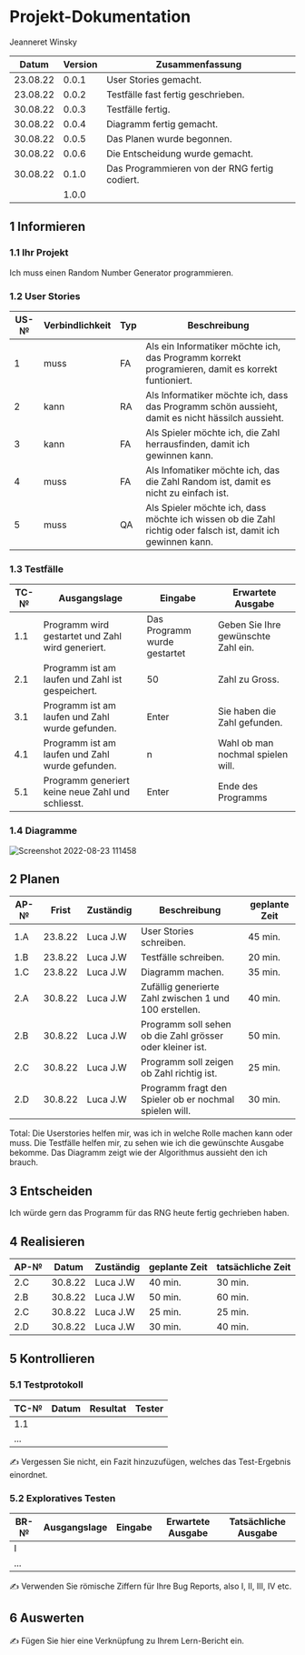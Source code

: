 # Projekt-Dokumentation



Jeanneret Winsky

| Datum | Version | Zusammenfassung                                              |
| ----- | ------- | ------------------------------------------------------------ |
| 23.08.22 | 0.0.1| User Stories gemacht.                                        |
| 23.08.22 | 0.0.2| Testfälle fast fertig geschrieben.                           |
| 30.08.22 | 0.0.3| Testfälle fertig.                                            |
| 30.08.22 | 0.0.4| Diagramm fertig gemacht.                                     |
| 30.08.22 | 0.0.5| Das Planen wurde begonnen.                                   |
| 30.08.22 | 0.0.6| Die Entscheidung wurde gemacht.                              |
| 30.08.22 | 0.1.0| Das Programmieren von der RNG fertig codiert.                |
|       | 1.0.0   |                                                              |

## 1 Informieren

### 1.1 Ihr Projekt

Ich muss einen Random Number Generator programmieren.

### 1.2 User Stories

| US-№ | Verbindlichkeit | Typ  | Beschreibung                       |
| ---- | --------------- | ---- | ---------------------------------- |
| 1    |    muss         |  FA  | Als ein Informatiker möchte ich, das Programm korrekt programieren, damit es korrekt funtioniert. |
| 2    |    kann         |  RA  | Als Informatiker möchte ich, dass das Programm schön aussieht, damit es nicht hässilch aussieht. |                                   
| 3    |    kann         |  FA  | Als Spieler möchte ich, die Zahl herrausfinden, damit ich gewinnen kann. |                                    
| 4    |    muss         |  FA  | Als Infomatiker möchte ich, das die Zahl Random ist, damit es  nicht zu einfach ist. |                               
| 5    |    muss         |  QA  | Als Spieler möchte ich, dass möchte ich wissen ob die Zahl richtig oder falsch ist, damit ich gewinnen kann. |                                   

### 1.3 Testfälle

| TC-№ |  Ausgangslage| Eingabe | Erwartete Ausgabe | 
| ---- | ------------ | ------- | ----------------- |
| 1.1  | Programm wird gestartet und Zahl wird generiert. | Das Programm wurde gestartet | Geben Sie Ihre gewünschte Zahl ein. |
| 2.1  | Programm ist am laufen und Zahl ist gespeichert. | 50 | Zahl zu Gross.  |         
| 3.1  | Programm ist am laufen und Zahl wurde gefunden. | Enter | Sie haben die Zahl gefunden. |
| 4.1  | Programm ist am laufen und Zahl wurde gefunden. | n | Wahl ob man nochmal spielen will. | 
| 5.1  | Programm generiert keine neue Zahl und schliesst. | Enter | Ende des Programms |

### 1.4 Diagramme

![Screenshot 2022-08-23 111458](https://user-images.githubusercontent.com/110892742/186120816-e21e458a-f17e-45a7-835a-4efdaebed1b6.png)


## 2 Planen

| AP-№ | Frist | Zuständig | Beschreibung | geplante Zeit |
| ---- | ----- | --------- | ------------ | ------------- |
| 1.A  |23.8.22|  Luca J.W | User Stories schreiben. | 45 min.|
| 1.B  |23.8.22|  Luca J.W | Testfälle schreiben.    | 20 min.|
| 1.C  |23.8.22|  Luca J.W | Diagramm machen.     | 35 min.|
| 2.A  |30.8.22|  Luca J.W | Zufällig generierte Zahl zwischen 1 und 100 erstellen.   | 40 min.| 
| 2.B  |30.8.22|  Luca J.W | Programm soll sehen ob die Zahl grösser oder kleiner ist. | 50 min.|  
| 2.C  |30.8.22|  Luca J.W | Programm soll zeigen ob Zahl richtig ist. | 25 min.|
| 2.D  |30.8.22|  Luca J.W | Programm fragt den Spieler ob er nochmal spielen will. | 30 min. |


Total: Die Userstories helfen mir, was ich in welche Rolle machen kann oder muss.
       Die Testfälle helfen mir, zu sehen wie ich die gewünschte Ausgabe bekomme.
       Das Diagramm zeigt wie der Algorithmus aussieht den ich brauch.
   



## 3 Entscheiden

Ich würde gern das Programm für das RNG heute fertig gechrieben haben.

## 4 Realisieren

| AP-№ | Datum | Zuständig | geplante Zeit | tatsächliche Zeit |
| ---- | ----- | --------- | ------------- | ----------------- |
|  2.C |30.8.22| Luca J.W  |    40 min.    |      30 min.      |
|  2.B |30.8.22| Luca J.W  |    50 min.    |      60 min.      |
|  2.C |30.8.22| Luca J.W  |    25 min.    |      25 min.      |
|  2.D |30.8.22| Luca J.W  |    30 min.    |      40 min.      |


## 5 Kontrollieren

### 5.1 Testprotokoll

| TC-№ | Datum | Resultat | Tester |
| ---- | ----- | -------- | ------ |
| 1.1  |       |          |        |
| ...  |       |          |        |

✍️ Vergessen Sie nicht, ein Fazit hinzuzufügen, welches das Test-Ergebnis einordnet.

### 5.2 Exploratives Testen

| BR-№ | Ausgangslage | Eingabe | Erwartete Ausgabe | Tatsächliche Ausgabe |
| ---- | ------------ | ------- | ----------------- | -------------------- |
| I    |              |         |                   |                      |
| ...  |              |         |                   |                      |

✍️ Verwenden Sie römische Ziffern für Ihre Bug Reports, also I, II, III, IV etc.

## 6 Auswerten

✍️ Fügen Sie hier eine Verknüpfung zu Ihrem Lern-Bericht ein.
